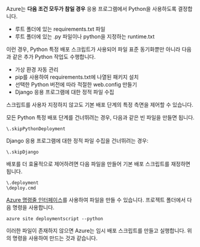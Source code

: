 Azure는 **다음 조건 모두가 참일 경우** 응용 프로그램에서 Python을 사용하도록 결정합니다.

- 루트 폴더에 있는 requirements.txt 파일
- 루트 폴더에 있는 .py 파일이나 python을 지정하는 runtime.txt

이런 경우, Python 특정 배포 스크립트가 사용되어 파일 표준 동기화뿐만 아니라 다음과 같은 추가 Python 작업도 수행합니다.

- 가상 환경 자동 관리
- pip를 사용하여 requirements.txt에 나열된 패키지 설치
- 선택한 Python 버전에 따라 적절한 web.config 만들기
- Django 응용 프로그램에 대한 정적 파일 수집

스크립트를 사용자 지정하지 않고도 기본 배포 단계의 특정 측면을 제어할 수 있습니다.

모든 Python 특정 배포 단계를 건너뛰려는 경우, 다음과 같은 빈 파일을 만들면 됩니다.

    \.skipPythonDeployment

Django 응용 프로그램에 대한 정적 파일 수집을 건너뛰려는 경우:

    \.skipDjango 

배포를 더 효율적으로 제어하려면 다음 파일을 만들어 기본 배포 스크립트를 재정하면 됩니다.

    \.deployment
    \deploy.cmd

[Azure 명령줄 인터페이스][]를 사용하여 파일을 만들 수 있습니다. 프로젝트 폴더에서 다음 명령을 사용합니다.

    azure site deploymentscript --python

이러한 파일이 존재하지 않으면 Azure는 임시 배포 스크립트를 만들고 실행합니다. 위의 명령을 사용하여 만드는 것과 같습니다.

[Azure 명령줄 인터페이스]: http://azure.microsoft.com/downloads/

<!---HONumber=July15_HO3-->